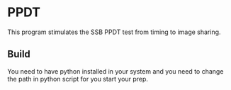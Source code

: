 # PPDT
This program stimulates the SSB PPDT test from timing to image sharing.

## Build
You need to have python installed in your system and you need to change the path in python script for you start your prep.

